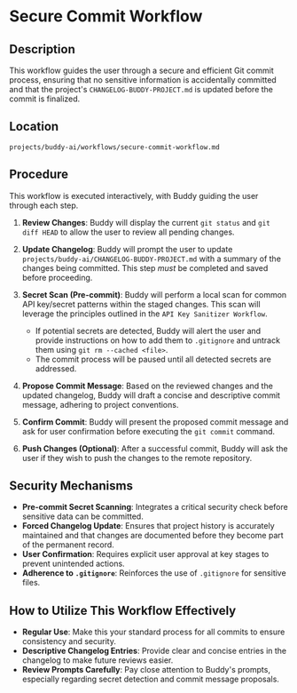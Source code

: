 # Secure Commit Workflow

## Description
This workflow guides the user through a secure and efficient Git commit process, ensuring that no sensitive information is accidentally committed and that the project's `CHANGELOG-BUDDY-PROJECT.md` is updated before the commit is finalized.

## Location
`projects/buddy-ai/workflows/secure-commit-workflow.md`

## Procedure
This workflow is executed interactively, with Buddy guiding the user through each step.

1.  **Review Changes**: Buddy will display the current `git status` and `git diff HEAD` to allow the user to review all pending changes.

2.  **Update Changelog**: Buddy will prompt the user to update `projects/buddy-ai/CHANGELOG-BUDDY-PROJECT.md` with a summary of the changes being committed. This step *must* be completed and saved before proceeding.

3.  **Secret Scan (Pre-commit)**: Buddy will perform a local scan for common API key/secret patterns within the staged changes. This scan will leverage the principles outlined in the `API Key Sanitizer Workflow`.
    *   If potential secrets are detected, Buddy will alert the user and provide instructions on how to add them to `.gitignore` and untrack them using `git rm --cached <file>`.
    *   The commit process will be paused until all detected secrets are addressed.

4.  **Propose Commit Message**: Based on the reviewed changes and the updated changelog, Buddy will draft a concise and descriptive commit message, adhering to project conventions.

5.  **Confirm Commit**: Buddy will present the proposed commit message and ask for user confirmation before executing the `git commit` command.

6.  **Push Changes (Optional)**: After a successful commit, Buddy will ask the user if they wish to push the changes to the remote repository.

## Security Mechanisms
-   **Pre-commit Secret Scanning**: Integrates a critical security check before sensitive data can be committed.
-   **Forced Changelog Update**: Ensures that project history is accurately maintained and that changes are documented before they become part of the permanent record.
-   **User Confirmation**: Requires explicit user approval at key stages to prevent unintended actions.
-   **Adherence to `.gitignore`**: Reinforces the use of `.gitignore` for sensitive files.

## How to Utilize This Workflow Effectively
-   **Regular Use**: Make this your standard process for all commits to ensure consistency and security.
-   **Descriptive Changelog Entries**: Provide clear and concise entries in the changelog to make future reviews easier.
-   **Review Prompts Carefully**: Pay close attention to Buddy's prompts, especially regarding secret detection and commit message proposals.
